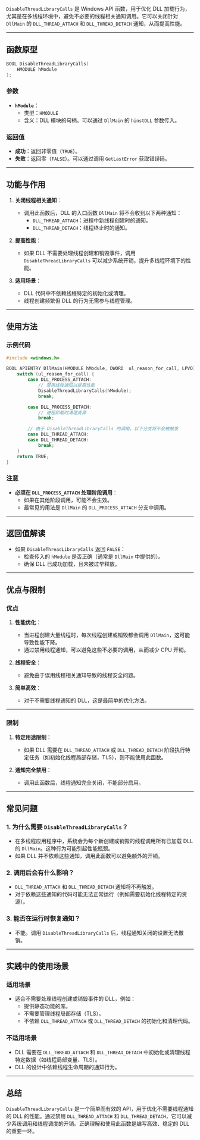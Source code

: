 `DisableThreadLibraryCalls` 是 Windows API 函数，用于优化 DLL 加载行为，尤其是在多线程环境中，避免不必要的线程相关通知调用。它可以关闭针对 `DllMain` 的 `DLL_THREAD_ATTACH` 和 `DLL_THREAD_DETACH` 通知，从而提高性能。

---

## **函数原型**

```c
BOOL DisableThreadLibraryCalls(
    HMODULE hModule
);
```

### 参数
- **`hModule`**：
  - 类型：`HMODULE`
  - 含义：DLL 模块的句柄。可以通过 `DllMain` 的 `hinstDLL` 参数传入。

### 返回值
- **成功**：返回非零值（`TRUE`）。
- **失败**：返回零（`FALSE`）。可以通过调用 `GetLastError` 获取错误码。

---

## **功能与作用**
1. **关闭线程相关通知**：
   - 调用此函数后，DLL 的入口函数 `DllMain` 将不会收到以下两种通知：
     - `DLL_THREAD_ATTACH`：进程中新线程创建时的通知。
     - `DLL_THREAD_DETACH`：线程终止时的通知。

2. **提高性能**：
   - 如果 DLL 不需要处理线程创建和销毁事件，调用 `DisableThreadLibraryCalls` 可以减少系统开销，提升多线程环境下的性能。

3. **适用场景**：
   - DLL 代码中不依赖线程特定的初始化或清理。
   - 线程创建频繁但 DLL 的行为无需参与线程管理。

---

## **使用方法**

### 示例代码
```c
#include <windows.h>

BOOL APIENTRY DllMain(HMODULE hModule, DWORD  ul_reason_for_call, LPVOID lpReserved) {
    switch (ul_reason_for_call) {
        case DLL_PROCESS_ATTACH:
            // 禁用线程通知以提高性能
            DisableThreadLibraryCalls(hModule);
            break;

        case DLL_PROCESS_DETACH:
            // 进程卸载时清理资源
            break;

        // 由于 DisableThreadLibraryCalls 的调用，以下分支将不会被触发
        case DLL_THREAD_ATTACH:
        case DLL_THREAD_DETACH:
            break;
    }
    return TRUE;
}
```

### 注意
- **必须在 `DLL_PROCESS_ATTACH` 处理阶段调用**：
  - 如果在其他阶段调用，可能不会生效。
  - 最常见的用法是 `DllMain` 的 `DLL_PROCESS_ATTACH` 分支中调用。

---

## **返回值解读**
- 如果 `DisableThreadLibraryCalls` 返回 `FALSE`：
  - 检查传入的 `hModule` 是否正确（通常是 `DllMain` 中提供的）。
  - 确保 DLL 已成功加载，且未被过早释放。

---

## **优点与限制**

### **优点**
1. **性能优化**：
   - 当进程创建大量线程时，每次线程创建或销毁都会调用 `DllMain`，这可能导致性能下降。
   - 通过禁用线程通知，可以避免这些不必要的调用，从而减少 CPU 开销。

2. **线程安全**：
   - 避免由于误用线程相关通知导致的线程安全问题。

3. **简单高效**：
   - 对于不需要线程通知的 DLL，这是最简单的优化方法。

---

### **限制**
1. **特定用途限制**：
   - 如果 DLL 需要在 `DLL_THREAD_ATTACH` 或 `DLL_THREAD_DETACH` 阶段执行特定任务（如初始化线程局部存储，TLS），则不能使用此函数。

2. **通知完全禁用**：
   - 调用此函数后，线程通知完全关闭，不能部分启用。

---

## **常见问题**

### 1. **为什么需要 `DisableThreadLibraryCalls`？**
- 在多线程应用程序中，系统会为每个新创建或销毁的线程调用所有已加载 DLL 的 `DllMain`。这种行为可能引起性能瓶颈。
- 如果 DLL 并不依赖这些通知，调用此函数可以避免额外的开销。

### 2. **调用后会有什么影响？**
- `DLL_THREAD_ATTACH` 和 `DLL_THREAD_DETACH` 通知将不再触发。
- 对于依赖这些通知的代码可能无法正常运行（例如需要初始化线程特定的资源）。

### 3. **能否在运行时恢复通知？**
- 不能。调用 `DisableThreadLibraryCalls` 后，线程通知关闭的设置无法撤销。

---

## **实践中的使用场景**

### **适用场景**
- 适合不需要处理线程创建或销毁事件的 DLL，例如：
  - 提供静态功能的库。
  - 不需要管理线程局部存储（TLS）。
  - 不依赖 `DLL_THREAD_ATTACH` 或 `DLL_THREAD_DETACH` 的初始化和清理代码。

### **不适用场景**
- DLL 需要在 `DLL_THREAD_ATTACH` 和 `DLL_THREAD_DETACH` 中初始化或清理线程特定数据（如线程局部变量、TLS）。
- DLL 的设计中依赖线程生命周期的通知行为。

---

## **总结**
`DisableThreadLibraryCalls` 是一个简单而有效的 API，用于优化不需要线程通知的 DLL 的性能。通过禁用 `DLL_THREAD_ATTACH` 和 `DLL_THREAD_DETACH`，它可以减少系统调用和线程调度的开销。正确理解和使用此函数是编写高效、稳定的 DLL 的重要一环。